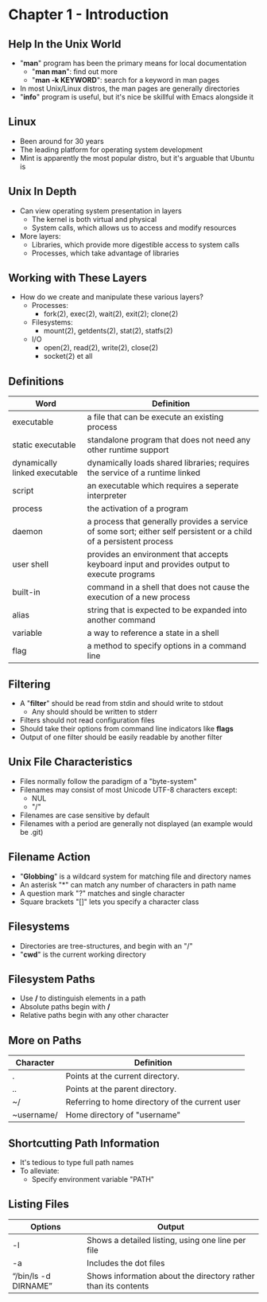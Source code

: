 # Chapter 1 - Introduction

## Help In the Unix World
- "**man**" program has been the primary means for local documentation
    - "**man man**": find out more
    - "**man -k KEYWORD**": search for a keyword in man pages
- In most Unix/Linux distros, the man pages are generally directories
- "**info**" program is useful, but it's nice be skillful with Emacs alongside it

## Linux
- Been around for 30 years
- The leading platform for operating system development
- Mint is apparently the most popular distro, but it's arguable that Ubuntu is

## Unix In Depth
- Can view operating system presentation in layers
    - The kernel is both virtual and physical 
    - System calls, which allows us to access and modify resources
- More layers:
    - Libraries, which provide more digestible access to system calls
    - Processes, which take advantage of libraries

## Working with These Layers
- How do we create and manipulate these various layers?
    - Processes:
        - fork(2), exec(2), wait(2), exit(2); clone(2)
    - Filesystems:
        - mount(2), getdents(2), stat(2), statfs(2)
    - I/O
        - open(2), read(2), write(2), close(2)
        - socket(2) et all

## Definitions
| Word | Definition |
|------|------------|
| executable | a file that can be execute an existing process |
| static executable | standalone program that does not need any other runtime support |
| dynamically linked executable | dynamically loads shared libraries; requires the service of a runtime linked |
| script | an executable which requires a seperate interpreter |
| process | the activation of a program |
| daemon | a process that generally provides a service of some sort; either self persistent or a child of a persistent process |
| user shell | provides an environment that accepts keyboard input and provides output to execute programs |
| built-in | command in a shell that does not cause the execution of a new process |
| alias | string that is expected to be expanded into another command | 
| variable | a way to reference a state in a shell |
| flag | a method to specify options in a command line |

## Filtering
- A "**filter**" should be read from stdin and should write to stdout
    - Any should should be written to stderr
- Filters should not read configuration files
- Should take their options from command line indicators like **flags**
- Output of one filter should be easily readable by another filter

## Unix File Characteristics
- Files normally follow the paradigm of a "byte-system"
- Filenames may consist of most Unicode UTF-8 characters except:
    - NUL
    - "/"
- Filenames are case sensitive by default
- Filenames with a period are generally not displayed (an example would be .git)

## Filename Action
- "**Globbing**" is a wildcard system for matching file and directory names
- An asterisk "*" can match any number of characters in path name
- A question mark "?" matches and single character
- Square brackets "[]" lets you specify a character class

## Filesystems
- Directories are tree-structures, and begin with an "/"
- "**cwd**" is the current working directory

## Filesystem Paths
- Use **/** to distinguish elements in a path
- Absolute paths begin with **/**
- Relative paths begin with any other character

## More on Paths
| Character | Definition |
|-----------|------------|
|.          |Points at the current directory.|
|..         |Points at the parent directory.|
|~/         |Referring to home directory of the current user |
|~username/ |Home directory of "username" |

## Shortcutting Path Information
- It's tedious to type full path names
- To alleviate:
    - Specify environment variable "PATH"

## Listing Files
| Options | Output |
|---------|--------|
| -l      | Shows a detailed listing, using one line per file |
|-a       | Includes the dot files |
| “/bin/ls -d DIRNAME” | Shows information about the directory rather than its contents |

